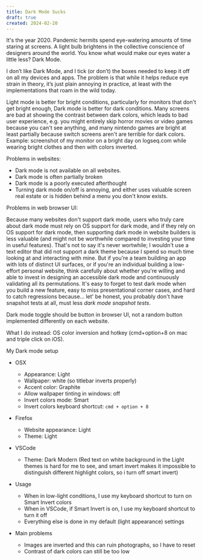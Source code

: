 ```yaml
---
title: Dark Mode Sucks
draft: true
created: 2024-02-20
---
```


It's the year 2020. Pandemic hermits spend eye-watering amounts of time staring
at screens. A light bulb brightens in the collective conscience of designers
around the world. You know what would make our eyes water a little less? Dark
Mode.

I don’t like Dark Mode, and I tick (or don’t) the boxes needed to keep it off on
all my devices and apps. The problem is that while it helps reduce eye strain in
theory, it’s just plain annoying in practice, at least with the implementations
that roam in the wild today.

Light mode is better for bright conditions, particularly for monitors that don't
get bright enough, Dark mode is better for dark conditions. Many screens are bad
at showing the contrast between dark colors, which leads to bad user experience,
e.g. you might entirely skip horror movies or video games because you can't see
anything, and many nintendo games are bright at least partially because switch
screens aren't are terrible for dark colors. Example: screenshot of my monitor
on a bright day on logseq.com while wearing bright clothes and then with colors
inverted.

Problems in websites:

- Dark mode is not available on all websites.
- Dark mode is often partially broken
- Dark mode is a poorly executed afterthought
- Turning dark mode on/off is annoying, and either uses valuable screen real
  estate or is hidden behind a menu you don't know exists.

Problems in web browser UI:

Because many websites don't support dark mode, users who truly care about dark
mode must rely on OS support for dark mode, and if they rely on OS support for
dark mode, then supporting dark mode in website builders is less valuable (and
might not be worthwhile compared to investing your time in useful features).
That's not to say it's never wortwhile; I wouldn't use a text editor that did
not support a dark theme because I spend so much time looking at and interacting
with mine. But if you're a team building an app with lots of distinct UI
surfaces, or if you're an individual building a low-effort personal website,
think carefully about whether you're willing and able to invest in designing an
accessible dark mode and continuously validating all its permutations. It's easy
to forget to test dark mode when you build a new feature, easy to miss
presentational corner cases, and hard to catch regressions because... let' be
honest, you probably don't have snapshot tests at all, must less _dark mode
snapshot tests_.

Dark mode toggle should be button in browser UI, not a random button implemented
differently on each website.

What I do instead: OS color inversion and hotkey (cmd+option+8 on mac and triple
click on iOS).

My Dark mode setup

- OSX
  - Appearance: Light
  - Wallpaper: white (so titlebar inverts properly)
  - Accent color: Graphite
  - Allow wallpaper tinting in windows: off
  - Invert colors mode: Smart
  - Invert colors keyboard shortcut: `cmd + option + 8`

- Firefox
  - Website appearance: Light
  - Theme: Light

- VSCode
  - Theme: Dark Modern (Red text on white background in the Light themes is hard
    for me to see, and smart invert makes it impossible to distinguish different
    highlight colors, so i turn off smart invert)

- Usage
  - When in low-light conditions, I use my keyboard shortcut to turn on Smart
    Invert colors
  - When in VSCode, if Smart Invert is on, I use my keyboard shortcut to turn it
    off
  - Everything else is done in my default (light appearance) settings

- Main problems
  - Images are inverted and this can ruin photographs, so I have to reset
  - Contrast of dark colors can still be too low
